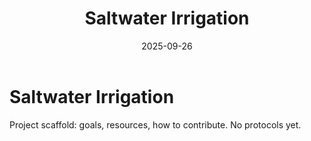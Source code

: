 ﻿---
title: Saltwater Irrigation
status: draft
date: 2025-09-26
---

# Saltwater Irrigation

Project scaffold: goals, resources, how to contribute. No protocols yet.
